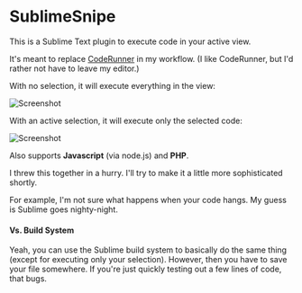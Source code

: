 SublimeSnipe
============

This is a Sublime Text plugin to execute code in your active view.

It's meant to replace [CodeRunner](http://krillapps.com/coderunner/) in my workflow. (I like CodeRunner, but I'd rather not have to leave my editor.)

With no selection, it will execute everything in the view:

![Screenshot](https://raw.github.com/harveyr/SublimeSnipe/master/snipe1.jpg)


With an active selection, it will execute only the selected code:

![Screenshot](https://raw.github.com/harveyr/SublimeSnipe/master/snipe2.jpg)


Also supports **Javascript** (via node.js) and **PHP**.

I threw this together in a hurry. I'll try to make it a little more sophisticated shortly.

For example, I'm not sure what happens when your code hangs. My guess is Sublime goes nighty-night.


#### Vs. Build System

Yeah, you can use the Sublime build system to basically do the same thing (except for executing only your selection). However, then you have to save your file somewhere. If you're just quickly testing out a few lines of code, that bugs.
